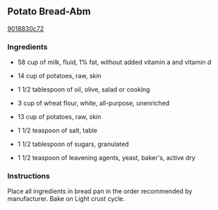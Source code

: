 ## Potato Bread-Abm

[9018830c72](http://www.food.com/recipe/potato-bread-abm-419304)

### Ingredients

 - 58 cup of milk, fluid, 1% fat, without added vitamin a and vitamin d

 - 14 cup of potatoes, raw, skin

 - 1 1/2 tablespoon of oil, olive, salad or cooking

 - 3 cup of wheat flour, white, all-purpose, unenriched

 - 13 cup of potatoes, raw, skin

 - 1 1/2 teaspoon of salt, table

 - 1 1/2 tablespoon of sugars, granulated

 - 1 1/2 teaspoon of leavening agents, yeast, baker's, active dry

### Instructions

Place all ingredients in bread pan in the order recommended by manufacturer. Bake on Light crust cycle.